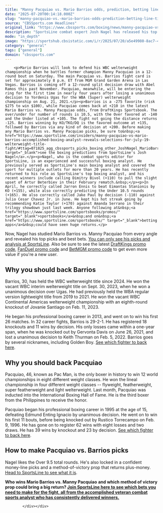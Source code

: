 ```yaml
---
title: "Manny Pacquiao vs. Mario Barrios odds, prediction, betting line, time: July 19 fight picks via boxing expert"
date: "2025-07-20T00:14:18.000Z"
slug: "manny-pacquiao-vs.-mario-barrios-odds-prediction-betting-line-time:-july-19-fight-picks-via-boxing-expert"
source: "CBSSports.com Headlines"
original_link: "https://www.cbssports.com/boxing/news/manny-pacquiao-vs-mario-barrios-odds-prediction-betting-line-time-july-19-fight-picks-via-boxing-expert/"
description: "SportsLine combat expert Josh Nagel has released his top boxing picks for Saturday's Manny Pacquiao vs. Mario Barrios pay-per-view fight for the WBC welterweight championship at MGM Grand Garden Arena in Las Vegas"
mode: "in_depth"
image: "https://sportshub.cbsistatic.com/i/r/2025/07/20/a5e49980-8ac7-4782-b57d-c0fab19e0cd5/thumbnail/1200x675/43f76167bb9c3cc6e07f28a6d40a4a5c/manny-pacquiao-boxing-getty-images.jpg"
category: "general"
tags: ["general"]
domain: "cbssports.com"
---
```

<div id="readability-page-1" class="page"><div>
        
        
                            
                
        <p>Mario Barrios will look to defend his WBC welterweight championship when he battles former champion Manny Pacquiao in a 12-round bout on Saturday. The main Pacquiao vs. Barrios fight card is set for approximately 8 p.m. ET from MGM Grand Garden Arena in Las Vegas. Barrios is coming off a 12-round split decision draw with Abel Ramos this past November. Pacquiao, meanwhile, will be entering the ring for the first time in nearly four years after losing a unanimous decision to Yordenis Ugas for the WBA (Super) welterweight championship on Aug. 21, 2021.</p><p>Barrios is a -275 favorite (risk $275 to win $100), while Pacquiao comes back at +210 in the latest Mario Barrios vs. Manny Pacquiao odds, from DraftKings Sportsbook. The over/under for number of rounds is 10.5, with the Over favored at -140 and the Under listed at +105. The fight not going the distance returns -125. Barrios winning by KO/TKO/DQ is the favored outcome at +135, followed by Barrios via any kind of decision at +200. Before making any Mario Barrios vs. Manny Pacquiao picks, be sure to&nbsp;<a href="https://www.sportsline.com/insiders/manny-pacquiao-vs-mario-barrios-accomplished-boxing-analyst-reveals-selections-for-july-19-welterweight-title-fight/#ttag=071825_agg_cbssports_picks_boxing_other_JoshNagel_MarioBarriosMannyPacquiao" target="_blank">see the boxing predictions from SportsLine's Josh Nagel</a>.</p><p>Nagel, who is the combat sports editor for SportsLine, is an experienced and successful boxing analyst. He previously served as SportsLine's main boxing analyst and covered the sport for multiple outlets for more than 20 years. He has recently returned to his role as SportsLine's top boxing analyst, and his recent winners include calling Dimitry Bivol (+110) to pull the slight upset of Artur Beterbiev in their February rematch.&nbsp;</p><p>In April, he correctly called Jarron Ennis to beat Eimantas Stanionis by KO (+155), while also correctly predicting the Under 10.5 rounds (+165). He also correctly called Jake Paul by decision (-110) against Julio Cesar Chavez Jr. in June. He kept his hot streak going by recommending Katie Taylor (+170) against Amanda Serrano in their trilogy showdown just last week. Anyone following at&nbsp;<a href="https://www.sportsline.com/sportsbooks/promos/" target="_blank">sportsbooks</a>&nbsp;and on&nbsp;<a href="https://www.sportsline.com/sportsbooks/" target="_blank">betting apps</a>&nbsp;could have seen huge returns.</p>
        

<p>Now, Nagel has studied Mario Barrios vs. Manny Pacquiao     from every angle and revealed his top picks and best bets.                     <a href="https://www.sportsline.com/insiders/manny-pacquiao-vs-mario-barrios-accomplished-boxing-analyst-reveals-selections-for-july-19-welterweight-title-fight/#ttag=071825_agg_cbssports_picks_boxing_other_JoshNagel_MarioBarriosMannyPacquiao" target="_blank">You can only see his picks and analysis at SportsLine</a>. Also be sure to see the latest&nbsp;<span><a href="https://www.cbssports.com/betting/news/draftkings-promo-code/" target="_blank">DraftKings promo code</a></span>,&nbsp;<span><a href="https://www.cbssports.com/betting/news/fanduel-promo-code/" target="_blank">FanDuel promo code</a></span>&nbsp;and&nbsp;<span><a href="https://www.cbssports.com/betting/news/betmgm-promo-code/" target="_blank">BetMGM promo code</a></span>&nbsp;to get even more value if you're a new user.&nbsp;</p><h2>Why you should back Barrios</h2><p>Barrios, 30, has held the WBC welterweight title since 2024. He won the vacant WBC interim welterweight title on Sept. 30, 2023, when he won a unanimous decision over Ugas. He had previously held the WBA regular version lightweight title from 2019 to 2021. He won the vacant WBC Continental Americas welterweight championship with an eighth-round knockout of Jovanie Santiago on Feb. 11, 2023.</p><p>He began his professional boxing career in 2013, and went on to win his first 26 matches. In 32 career fights, Barrios is 29-2-1. He has registered 18 knockouts and 11 wins by decision. His only losses came within a one-year span, when he was knocked out by Gervonta Davis on June 26, 2021, and lost a unanimous decision to Keith Thurman on Feb. 5, 2022. Barrios goes by several nicknames, including Golden Boy.&nbsp;<a href="https://www.sportsline.com/insiders/manny-pacquiao-vs-mario-barrios-accomplished-boxing-analyst-reveals-selections-for-july-19-welterweight-title-fight/#ttag=071825_agg_cbssports_picks_boxing_other_JoshNagel_MarioBarriosMannyPacquiao" target="_blank">See which fighter to back here</a>.</p>
        

<h2>Why you should back Pacquiao</h2><p>Pacquiao, 46, known as Pac Man, is the only boxer in history to win 12 world championships in eight different weight classes. He won the lineal championship in four different weight classes -- flyweight, featherweight, super featherweight and light welterweight. Last month, Pacquiao was inducted into the International Boxing Hall of Fame. He is the third boxer from the Philippines to receive the honor.</p><p>Pacquiao began his professional boxing career in 1995 at the age of 15, defeating Edmund Enting Ignacio by unanimous decision. He went on to win his first 11 bouts, before being knocked out by Rustico Torrecampo on Feb. 9, 1996. He has gone on to register 62 wins with eight losses and two draws. He has 39 wins by knockout and 23 by decision.&nbsp;<a href="https://www.sportsline.com/insiders/manny-pacquiao-vs-mario-barrios-accomplished-boxing-analyst-reveals-selections-for-july-19-welterweight-title-fight/#ttag=071825_agg_cbssports_picks_boxing_other_JoshNagel_MarioBarriosMannyPacquiao" target="_blank">See which fighter to back here</a>.</p><h2>How to make Pacquiao vs. Barrios picks</h2><p>Nagel likes the Over 9.5 total rounds. He's also locked in a confident money-line picks and a method-of-victory prop that returns plus-money. <a href="https://www.sportsline.com/insiders/manny-pacquiao-vs-mario-barrios-accomplished-boxing-analyst-reveals-selections-for-july-19-welterweight-title-fight/#ttag=071825_agg_cbssports_picks_boxing_other_JoshNagel_MarioBarriosMannyPacquiao" target="_blank">Head to SportsLine to see what it is</a>.&nbsp;</p>
        

<p><strong>Who wins Mario Barrios vs. Manny Pacquiao</strong>&nbsp;<strong>and which method of victory prop could bring a big return?&nbsp;<a href="https://www.sportsline.com/insiders/manny-pacquiao-vs-mario-barrios-accomplished-boxing-analyst-reveals-selections-for-july-19-welterweight-title-fight/#ttag=071825_agg_cbssports_picks_boxing_other_JoshNagel_MarioBarriosMannyPacquiao" target="_blank">Join SportsLine here to see which bets you need to make for the fight, all from the accomplished veteran combat sports analyst who has consistently delivered winners.</a></strong></p>


        
            </div></div>